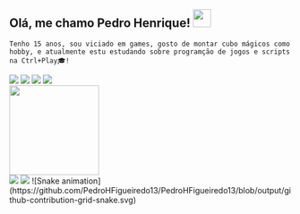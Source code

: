 <h2>Olá, me chamo Pedro Henrique! <img src="https://raw.githubusercontent.com/iampavangandhi/iampavangandhi/master/gifs/Hi.gif" height="32px"></h2>

`Tenho 15 anos, sou viciado em games, gosto de montar cubo mágicos como hobby, e atualmente estu estudando sobre programção de jogos e scripts na Ctrl+Play🎓!`

<div><!--Stacks-->
  <img src="https://img.icons8.com/color/48/000000/html-5--v1.png"/>
  <img src="https://img.icons8.com/color/48/000000/css3.png"/>
  <img src="https://img.icons8.com/color/48/000000/javascript.png"/>
  <img src="https://img.icons8.com/color/48/000000/unity.png"/>
</div>
<div><!--Stats-->
  <img height="160em" src="https://github-readme-stats.vercel.app/api?username=PedroHFigueiredo13&show_icons=true&theme=omni"/>
</div>

<div>
<a href = "mailto:phmf600@gmail.com"><img src="https://img.shields.io/badge/-Gmail-%23333?style=for-the-badge&logo=gmail&logoColor=white" target="_blank"></a>
<a href="https://www.instagram.com/_pedrooo.henrique"><img src="https://img.shields.io/badge/-Instagram-%23E4405F?style=for-the-badge&logo=instagram&logoColor=white"/></a>
  ![Snake animation](https://github.com/PedroHFigueiredo13/PedroHFigueiredo13/blob/output/github-contribution-grid-snake.svg)
</div>

